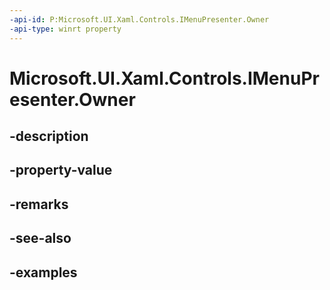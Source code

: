 ```yaml
---
-api-id: P:Microsoft.UI.Xaml.Controls.IMenuPresenter.Owner
-api-type: winrt property
---
```


# Microsoft.UI.Xaml.Controls.IMenuPresenter.Owner

<!--
public Microsoft.UI.Xaml.Controls.ISubMenuOwner Owner { get; set; }
-->


## -description

## -property-value

## -remarks

## -see-also

## -examples


